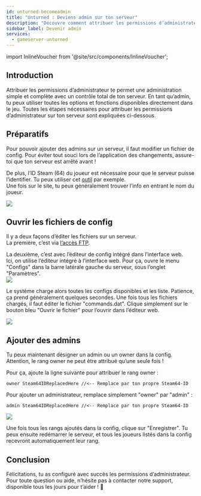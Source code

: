 ```yaml
---
id: unturned-becomeadmin
title: "Unturned : Deviens admin sur ton serveur"
description: "Découvre comment attribuer les permissions d’administrateur pour un contrôle total du serveur et une gestion améliorée en jeu → En savoir plus maintenant"
sidebar_label: Devenir admin
services:
  - gameserver-unturned
---
```


import InlineVoucher from '@site/src/components/InlineVoucher';

## Introduction
Attribuer les permissions d’administrateur te permet une administration simple et complète avec un contrôle total de ton serveur. En tant qu’admin, tu peux utiliser toutes les options et fonctions disponibles directement dans le jeu. Toutes les étapes nécessaires pour attribuer les permissions d’administrateur sur ton serveur sont expliquées ci-dessous.  
<InlineVoucher />

## Préparatifs

Pour pouvoir ajouter des admins sur un serveur, il faut modifier un fichier de config. Pour éviter tout souci lors de l’application des changements, assure-toi que ton serveur est arrêté avant !

De plus, l’ID Steam (64) du joueur est nécessaire pour que le serveur puisse l’identifier. Tu peux utiliser cet [outil](https://steamidfinder.com/) par exemple.  
Une fois sur le site, tu peux généralement trouver l’info en entrant le nom du joueur.

![](https://screensaver01.zap-hosting.com/index.php/s/72YkRLBXE77NJQ5/preview)

## Ouvrir les fichiers de config

Il y a deux façons d’éditer les fichiers sur un serveur.  
La première, c’est via [l’accès FTP](gameserver-ftpaccess.md).

La deuxième, c’est avec l’éditeur de config intégré dans l’interface web.  
Ici, on utilise l’éditeur intégré à l’interface web. Pour ça, ouvre le menu "Configs" dans la barre latérale gauche du serveur, sous l’onglet "Paramètres".  
![](https://screensaver01.zap-hosting.com/index.php/s/x872MGFpMLbTBj2/preview)

Le système charge alors toutes les configs disponibles et les liste. Patience, ça prend généralement quelques secondes. Une fois tous les fichiers chargés, il faut éditer le fichier "commands.dat". Clique simplement sur le bouton bleu "Ouvrir le fichier" pour l’ouvrir dans l’éditeur web.

![](https://screensaver01.zap-hosting.com/index.php/s/9mZyJKX6xCTeDeA/preview)

## Ajouter des admins

Tu peux maintenant désigner un admin ou un owner dans la config. Attention, le rang owner ne peut être attribué qu’une seule fois !

Pour ça, ajoute la ligne suivante pour attribuer le rang owner :

`owner Steam64IDReplacedHere //<-- Remplace par ton propre Steam64-ID`

Pour ajouter un administrateur, remplace simplement "owner" par "admin" :

`admin Steam64IDReplacedHere //<-- Remplace par ton propre Steam64-ID`

![](https://screensaver01.zap-hosting.com/index.php/s/i6PpdsfK6spBECj/preview)

Une fois tous les rangs ajoutés dans la config, clique sur "Enregistrer". Tu peux ensuite redémarrer le serveur, et tous les joueurs listés dans la config recevront automatiquement leur rang.

## Conclusion

Félicitations, tu as configuré avec succès les permissions d’administrateur. Pour toute question ou aide, n’hésite pas à contacter notre support, disponible tous les jours pour t’aider ! 🙂

<InlineVoucher />